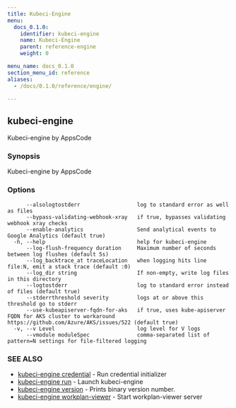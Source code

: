 ```yaml
---
title: Kubeci-Engine
menu:
  docs_0.1.0:
    identifier: kubeci-engine
    name: Kubeci-Engine
    parent: reference-engine
    weight: 0

menu_name: docs_0.1.0
section_menu_id: reference
aliases:
  - /docs/0.1.0/reference/engine/

---
```

## kubeci-engine

Kubeci-engine by AppsCode

### Synopsis

Kubeci-engine by AppsCode

### Options

```
      --alsologtostderr                  log to standard error as well as files
      --bypass-validating-webhook-xray   if true, bypasses validating webhook xray checks
      --enable-analytics                 Send analytical events to Google Analytics (default true)
  -h, --help                             help for kubeci-engine
      --log-flush-frequency duration     Maximum number of seconds between log flushes (default 5s)
      --log_backtrace_at traceLocation   when logging hits line file:N, emit a stack trace (default :0)
      --log_dir string                   If non-empty, write log files in this directory
      --logtostderr                      log to standard error instead of files (default true)
      --stderrthreshold severity         logs at or above this threshold go to stderr
      --use-kubeapiserver-fqdn-for-aks   if true, uses kube-apiserver FQDN for AKS cluster to workaround https://github.com/Azure/AKS/issues/522 (default true)
  -v, --v Level                          log level for V logs
      --vmodule moduleSpec               comma-separated list of pattern=N settings for file-filtered logging
```

### SEE ALSO

* [kubeci-engine credential](/docs/reference/engine/kubeci-engine_credential.md)	 - Run credential initializer
* [kubeci-engine run](/docs/reference/engine/kubeci-engine_run.md)	 - Launch kubeci-engine
* [kubeci-engine version](/docs/reference/engine/kubeci-engine_version.md)	 - Prints binary version number.
* [kubeci-engine workplan-viewer](/docs/reference/engine/kubeci-engine_workplan-viewer.md)	 - Start workplan-viewer server

